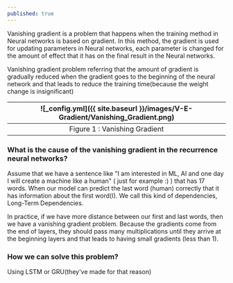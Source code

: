 ```yaml
---
published: true
---
```

Vanishing gradient is a problem that happens when the training method in Neural networks is based on gradient. In this method, the gradient is used for updating parameters in Neural networks, each parameter is changed for the amount of effect that it has on the final result in the Neural networks.

Vanishing gradient problem referring that the amount of gradient is gradually reduced when the gradient goes to the beginning of the neural network and that leads to reduce the training time(because the weight change is insignificant)

|![_config.yml]({{ site.baseurl }}/images/V-E-Gradient/Vanishing_Gradient.png)|
|:--:| 
| Figure 1 : Vanishing Gradient |

### What is the cause of the vanishing gradient in the recurrence neural networks?

Assume that we have a sentence like "I am interested in ML, AI and one day I will create a machine like a human" ( just for example :) ) that has 17 words. When our model can predict the last word
(human) correctly that it has information about the first word(I). We call this kind of dependencies,
Long-Term Dependencies.

In practice, if we have more distance between our first and last words, then we have a vanishing gradient problem. Because the gradients come from the end of layers, they should pass many multiplications until they arrive at the beginning layers and that leads to having small gradients (less than 1).

### How we can solve this problem?

Using LSTM or GRU(they've made for that reason)
